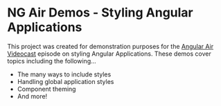 # NG Air Demos - Styling Angular Applications

This project was created for demonstration purposes for the [Angular Air Videocast](https://angularair.com/) episode on styling Angular Applications. These demos cover topics including the following...

* The many ways to include styles
* Handling global application styles
* Component theming
* And more!
